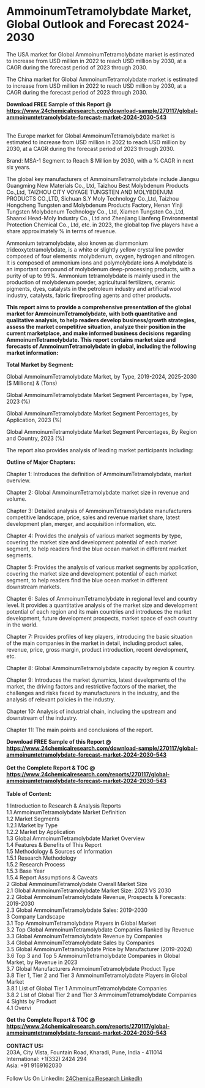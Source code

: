 <h1>AmmoinumTetramolybdate Market, Global Outlook and Forecast 2024-2030</h1><p>The USA market for Global AmmoinumTetramolybdate market is estimated to increase from USD million in 2022 to reach USD million by 2030, at a CAGR during the forecast period of 2023 through 2030.</p><p>
</p><p>The China market for Global AmmoinumTetramolybdate market is estimated to increase from USD million in 2022 to reach USD million by 2030, at a CAGR during the forecast period of 2023 through 2030.</p><div><b>Download FREE Sample of this Report @ 
            <a href="https://www.24chemicalresearch.com/download-sample/270117/global-ammoinumtetramolybdate-forecast-market-2024-2030-543">
            https://www.24chemicalresearch.com/download-sample/270117/global-ammoinumtetramolybdate-forecast-market-2024-2030-543</a></b></div><br><p>
</p><p>The Europe market for Global AmmoinumTetramolybdate market is estimated to increase from USD million in 2022 to reach USD million by 2030, at a CAGR during the forecast period of 2023 through 2030.</p><p>
Brand: MSA-1 Segment to Reach $ Million by 2030, with a % CAGR in next six years.</p><p>
The global key manufacturers of AmmoinumTetramolybdate include Jiangsu Guangming New Materials Co., Ltd, Taizhou Best Molybdenum Products Co.,Ltd, TAIZHOU CITY VOYAGE TUNGSTEN AND MOLYBDENUM PRODUCTS CO.,LTD, Sichuan S.Y Moly Technology Co.,Ltd, Taizhou Hongcheng Tungsten and Molybdenum Products Factory, Henan Yinji Tungsten Molybdenum Technology Co., Ltd, Xiamen Tungsten Co.,Ltd, Shaanxi Head-Moly Industry Co., Ltd and Zhenjiang Lianfeng Environmental Protection Chemical Co., Ltd, etc. in 2023, the global top five players have a share approximately % in terms of revenue.</p><p>
Ammonium tetramolybdate, also known as diammonium trideoxytetramolybdate, is a white or slightly yellow crystalline powder composed of four elements: molybdenum, oxygen, hydrogen and nitrogen. It is composed of ammonium ions and polymolybdate ions A molybdate is an important compound of molybdenum deep-processing products, with a purity of up to 99%. Ammonium tetramolybdate is mainly used in the production of molybdenum powder, agricultural fertilizers, ceramic pigments, dyes, catalysts in the petroleum industry and artificial wool industry, catalysts, fabric fireproofing agents and other products.</p><p>
<strong>This report aims to provide a comprehensive presentation of the global market for AmmoinumTetramolybdate, with both quantitative and qualitative analysis, to help readers develop business/growth strategies, assess the market competitive situation, analyze their position in the current marketplace, and make informed business decisions regarding AmmoinumTetramolybdate. This report contains market size and forecasts of AmmoinumTetramolybdate in global, including the following market information:</strong></p><p>
</p><p>
<strong>Total Market by Segment:</strong></p><p>
Global AmmoinumTetramolybdate Market, by Type, 2019-2024, 2025-2030 ($ Millions) &amp; (Tons)</p><p>
Global AmmoinumTetramolybdate Market Segment Percentages, by Type, 2023 (%)</p><p>
</p><p>
Global AmmoinumTetramolybdate Market Segment Percentages, by Application, 2023 (%)</p><p>
</p><p>
Global AmmoinumTetramolybdate Market Segment Percentages, By Region and Country, 2023 (%)</p><p>
</p><p>
The report also provides analysis of leading market participants including:</p><p>
</p><p>
</p><p>
</p><p><strong>Outline of Major Chapters:</strong></p><p>
</p><p>Chapter 1: Introduces the definition of AmmoinumTetramolybdate, market overview.</p><p>
Chapter 2: Global AmmoinumTetramolybdate market size in revenue and volume.</p><p>
Chapter 3: Detailed analysis of AmmoinumTetramolybdate manufacturers competitive landscape, price, sales and revenue market share, latest development plan, merger, and acquisition information, etc.</p><p>
Chapter 4: Provides the analysis of various market segments by type, covering the market size and development potential of each market segment, to help readers find the blue ocean market in different market segments.</p><p>
Chapter 5: Provides the analysis of various market segments by application, covering the market size and development potential of each market segment, to help readers find the blue ocean market in different downstream markets.</p><p>
Chapter 6: Sales of AmmoinumTetramolybdate in regional level and country level. It provides a quantitative analysis of the market size and development potential of each region and its main countries and introduces the market development, future development prospects, market space of each country in the world.</p><p>
Chapter 7: Provides profiles of key players, introducing the basic situation of the main companies in the market in detail, including product sales, revenue, price, gross margin, product introduction, recent development, etc.</p><p>
Chapter 8: Global AmmoinumTetramolybdate capacity by region &amp; country.</p><p>
Chapter 9: Introduces the market dynamics, latest developments of the market, the driving factors and restrictive factors of the market, the challenges and risks faced by manufacturers in the industry, and the analysis of relevant policies in the industry.</p><p>
Chapter 10: Analysis of industrial chain, including the upstream and downstream of the industry.</p><p>
Chapter 11: The main points and conclusions of the report.</p><div><b>Download FREE Sample of this Report @ 
            <a href="https://www.24chemicalresearch.com/download-sample/270117/global-ammoinumtetramolybdate-forecast-market-2024-2030-543">
            https://www.24chemicalresearch.com/download-sample/270117/global-ammoinumtetramolybdate-forecast-market-2024-2030-543</a></b></div><br><div><b>Get the Complete Report & TOC @ 
            <a href="https://www.24chemicalresearch.com/reports/270117/global-ammoinumtetramolybdate-forecast-market-2024-2030-543">
            https://www.24chemicalresearch.com/reports/270117/global-ammoinumtetramolybdate-forecast-market-2024-2030-543</a></b></div><br>
            <b>Table of Content:</b><p>1 Introduction to Research & Analysis Reports<br />
    1.1 AmmoinumTetramolybdate Market Definition<br />
    1.2 Market Segments<br />
        1.2.1 Market by Type<br />
        1.2.2 Market by Application<br />
    1.3 Global AmmoinumTetramolybdate Market Overview<br />
    1.4 Features & Benefits of This Report<br />
    1.5 Methodology & Sources of Information<br />
        1.5.1 Research Methodology<br />
        1.5.2 Research Process<br />
        1.5.3 Base Year<br />
        1.5.4 Report Assumptions & Caveats<br />
2 Global AmmoinumTetramolybdate Overall Market Size<br />
    2.1 Global AmmoinumTetramolybdate Market Size: 2023 VS 2030<br />
    2.2 Global AmmoinumTetramolybdate Revenue, Prospects & Forecasts: 2019-2030<br />
    2.3 Global AmmoinumTetramolybdate Sales: 2019-2030<br />
3 Company Landscape<br />
    3.1 Top AmmoinumTetramolybdate Players in Global Market<br />
    3.2 Top Global AmmoinumTetramolybdate Companies Ranked by Revenue<br />
    3.3 Global AmmoinumTetramolybdate Revenue by Companies<br />
    3.4 Global AmmoinumTetramolybdate Sales by Companies<br />
    3.5 Global AmmoinumTetramolybdate Price by Manufacturer (2019-2024)<br />
    3.6 Top 3 and Top 5 AmmoinumTetramolybdate Companies in Global Market, by Revenue in 2023<br />
    3.7 Global Manufacturers AmmoinumTetramolybdate Product Type<br />
    3.8 Tier 1, Tier 2 and Tier 3 AmmoinumTetramolybdate Players in Global Market<br />
        3.8.1 List of Global Tier 1 AmmoinumTetramolybdate Companies<br />
        3.8.2 List of Global Tier 2 and Tier 3 AmmoinumTetramolybdate Companies<br />
4 Sights by Product<br />
    4.1 Overvi</p><div><b>Get the Complete Report & TOC @ 
            <a href="https://www.24chemicalresearch.com/reports/270117/global-ammoinumtetramolybdate-forecast-market-2024-2030-543">
            https://www.24chemicalresearch.com/reports/270117/global-ammoinumtetramolybdate-forecast-market-2024-2030-543</a></b></div><br><b>CONTACT US:</b><br>
            203A, City Vista, Fountain Road, Kharadi, Pune, India - 411014<br>
            International: +1(332) 2424 294<br>
            Asia: +91 9169162030 <br><br>
            Follow Us On LinkedIn: <a href="https://www.linkedin.com/company/24chemicalresearch/">24ChemicalResearch LinkedIn</a>